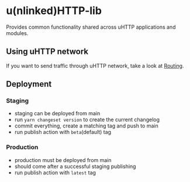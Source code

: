 # u(nlinked)HTTP-lib

Provides common functionality shared across uHTTP applications and modules.

## Using uHTTP network

If you want to send traffic through uHTTP network, take a look at [Routing](ROUTING.md).

## Deployment

### Staging

-   staging can be deployed from main
-   run `yarn changeset version` to create the current changelog
-   commit everything, create a matching tag and push to main
-   run publish action with `beta`(default) tag

### Production

-   production must be deployed from main
-   should come after a successful staging publishing
-   run publish action with `latest` tag
